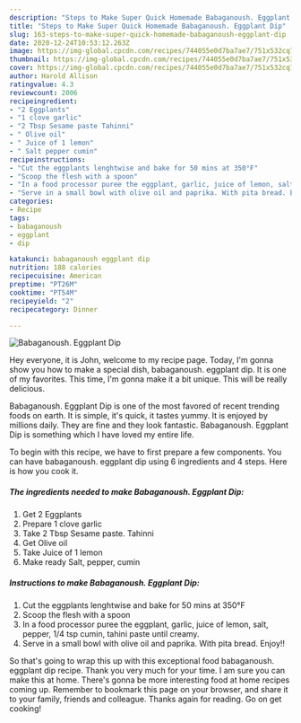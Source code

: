 ```yaml
---
description: "Steps to Make Super Quick Homemade Babaganoush. Eggplant Dip"
title: "Steps to Make Super Quick Homemade Babaganoush. Eggplant Dip"
slug: 163-steps-to-make-super-quick-homemade-babaganoush-eggplant-dip
date: 2020-12-24T10:53:12.263Z
image: https://img-global.cpcdn.com/recipes/744055e0d7ba7ae7/751x532cq70/babaganoush-eggplant-dip-recipe-main-photo.jpg
thumbnail: https://img-global.cpcdn.com/recipes/744055e0d7ba7ae7/751x532cq70/babaganoush-eggplant-dip-recipe-main-photo.jpg
cover: https://img-global.cpcdn.com/recipes/744055e0d7ba7ae7/751x532cq70/babaganoush-eggplant-dip-recipe-main-photo.jpg
author: Harold Allison
ratingvalue: 4.3
reviewcount: 2006
recipeingredient:
- "2 Eggplants"
- "1 clove garlic"
- "2 Tbsp Sesame paste Tahinni"
- " Olive oil"
- " Juice of 1 lemon"
- " Salt pepper cumin"
recipeinstructions:
- "Cut the eggplants lenghtwise and bake for 50 mins at 350°F"
- "Scoop the flesh with a spoon"
- "In a food processor puree the eggplant, garlic, juice of lemon, salt, pepper, 1/4 tsp cumin, tahini paste until creamy."
- "Serve in a small bowl with olive oil and paprika. With pita bread. Enjoy!!"
categories:
- Recipe
tags:
- babaganoush
- eggplant
- dip

katakunci: babaganoush eggplant dip 
nutrition: 188 calories
recipecuisine: American
preptime: "PT26M"
cooktime: "PT54M"
recipeyield: "2"
recipecategory: Dinner

---
```



![Babaganoush. Eggplant Dip](https://img-global.cpcdn.com/recipes/744055e0d7ba7ae7/751x532cq70/babaganoush-eggplant-dip-recipe-main-photo.jpg)

Hey everyone, it is John, welcome to my recipe page. Today, I'm gonna show you how to make a special dish, babaganoush. eggplant dip. It is one of my favorites. This time, I'm gonna make it a bit unique. This will be really delicious.



Babaganoush. Eggplant Dip is one of the most favored of recent trending foods on earth. It is simple, it's quick, it tastes yummy. It is enjoyed by millions daily. They are fine and they look fantastic. Babaganoush. Eggplant Dip is something which I have loved my entire life.


To begin with this recipe, we have to first prepare a few components. You can have babaganoush. eggplant dip using 6 ingredients and 4 steps. Here is how you cook it.

<!--inarticleads1-->

##### The ingredients needed to make Babaganoush. Eggplant Dip:

1. Get 2 Eggplants
1. Prepare 1 clove garlic
1. Take 2 Tbsp Sesame paste. Tahinni
1. Get  Olive oil
1. Take  Juice of 1 lemon
1. Make ready  Salt, pepper, cumin




<!--inarticleads2-->

##### Instructions to make Babaganoush. Eggplant Dip:

1. Cut the eggplants lenghtwise and bake for 50 mins at 350°F
1. Scoop the flesh with a spoon
1. In a food processor puree the eggplant, garlic, juice of lemon, salt, pepper, 1/4 tsp cumin, tahini paste until creamy.
1. Serve in a small bowl with olive oil and paprika. With pita bread. Enjoy!!




So that's going to wrap this up with this exceptional food babaganoush. eggplant dip recipe. Thank you very much for your time. I am sure you can make this at home. There's gonna be more interesting food at home recipes coming up. Remember to bookmark this page on your browser, and share it to your family, friends and colleague. Thanks again for reading. Go on get cooking!
